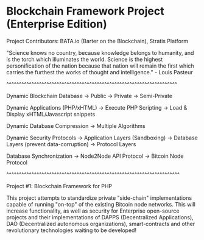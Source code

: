 # Blockchain Framework Project (Enterprise Edition)

Project Contributors: BATA.io (Barter on the Blockchain), Stratis Platform

"Science knows no country, because knowledge belongs to humanity, and is the torch which illuminates the world. Science is the highest personification of the nation because that nation will remain the first which carries the furthest the works of thought and intelligence." - Louis Pasteur


^^^^^^^^^^^^^^^^^^^^^^^^^^^^^^^^^^^^^^^^^^^^^^^^^^^^^^^^^^^^^^^^^^^^

Dynamic Blockchain Database
-> Public
-> Private
-> Semi-Private

Dynamic Applications (PHP/xHTML)
-> Execute PHP Scripting
-> Load & Display xHTML/Javascript snippets

Dynamic Database Compression
-> Multiple Algorithms

Dynamic Security Protocols
-> Application Layers (Sandboxing)
-> Database Layers (prevent data-corruption)
-> Protocol Layers

Database Synchronization 
-> Node2Node API Protocol
-> Bitcoin Node Protocol

^^^^^^^^^^^^^^^^^^^^^^^^^^^^^^^^^^^^^^^^^^^^^^^^^^^^^^^^^^^^^^^^^^^^^

Project #1: Blockchain Framework for PHP

This project attempts to standardize private "side-chain" implementations capable of running "on-top" of the existing Bitcoin node networks. This will increase functionality, as well as security for Enterprise open-source projects and their implementations of DAPPS (Decentralized Applications), DAO (Decentralized autonomous organizations), smart-contracts and other revolutionary technologies waiting to be developed!


